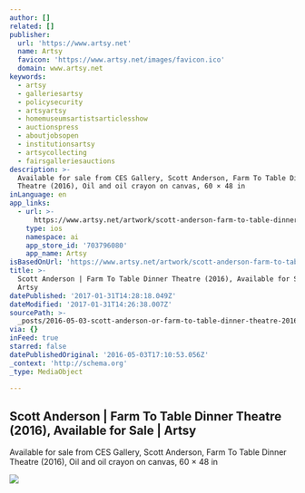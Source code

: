 ```yaml
---
author: []
related: []
publisher:
  url: 'https://www.artsy.net'
  name: Artsy
  favicon: 'https://www.artsy.net/images/favicon.ico'
  domain: www.artsy.net
keywords:
  - artsy
  - galleriesartsy
  - policysecurity
  - artsyartsy
  - homemuseumsartistsarticlesshow
  - auctionspress
  - aboutjobsopen
  - institutionsartsy
  - artsycollecting
  - fairsgalleriesauctions
description: >-
  Available for sale from CES Gallery, Scott Anderson, Farm To Table Dinner
  Theatre (2016), Oil and oil crayon on canvas, 60 × 48 in
inLanguage: en
app_links:
  - url: >-
      https://www.artsy.net/artwork/scott-anderson-farm-to-table-dinner-theatre-1
    type: ios
    namespace: ai
    app_store_id: '703796080'
    app_name: Artsy
isBasedOnUrl: 'https://www.artsy.net/artwork/scott-anderson-farm-to-table-dinner-theatre-1'
title: >-
  Scott Anderson | Farm To Table Dinner Theatre (2016), Available for Sale |
  Artsy
datePublished: '2017-01-31T14:28:18.049Z'
dateModified: '2017-01-31T14:26:38.007Z'
sourcePath: >-
  _posts/2016-05-03-scott-anderson-or-farm-to-table-dinner-theatre-2016-availa.md
via: {}
inFeed: true
starred: false
datePublishedOriginal: '2016-05-03T17:10:53.056Z'
_context: 'http://schema.org'
_type: MediaObject

---
```

<article style=""><h1>Scott Anderson | Farm To Table Dinner Theatre (2016), Available for Sale | Artsy</h1><p>Available for sale from CES Gallery, Scott Anderson, Farm To Table Dinner Theatre (2016), Oil and oil crayon on canvas, 60 × 48 in</p><img src="https://d32dm0rphc51dk.cloudfront.net/daG_7Y39nlLPJxg-dEj_IA/large.jpg" /></article>